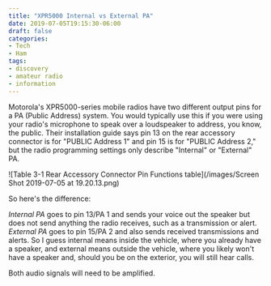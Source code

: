 ```yaml
---
title: "XPR5000 Internal vs External PA"
date: 2019-07-05T19:15:30-06:00
draft: false
categories:
- Tech
- Ham
tags:
- discovery
- amateur radio
- information
---
```


Motorola's XPR5000-series mobile radios have two different output pins for a PA (Public Address) system. You would typically use this if you were using your radio's microphone to speak over a loudspeaker to address, you know, the public. Their installation guide says pin 13 on the rear accessory connector is for "PUBLIC Address 1" and pin 15 is for "PUBLIC Address 2," but the radio programming settings only describe "Internal" or "External" PA.

![Table 3-1 Rear Accessory Connector Pin Functions table](/images/Screen Shot 2019-07-05 at 19.20.13.png)

<!--more-->

So here's the difference:

*Internal PA* goes to pin 13/PA 1 and sends your voice out the speaker but does not send anything the radio receives, such as a transmission or alert. *External PA* goes to pin 15/PA 2 and also sends received transmissions and alerts. So I guess internal means inside the vehicle, where you already have a speaker, and external means outside the vehicle, where you likely won't have a speaker and, should you be on the exterior, you will still hear calls.

Both audio signals will need to be amplified.